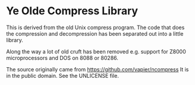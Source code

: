 
# Ye Olde Compress Library

This is derived from the old Unix compress program.  The code that
does the compression and decompression has been separated out into a
little library.

Along the way a lot of old cruft has been removed e.g. support for
Z8000 microprocessors and DOS on 8088 or 80286.

The source originally came from https://github.com/vapier/ncompress 
It is in the public domain. See the UNLICENSE file.
